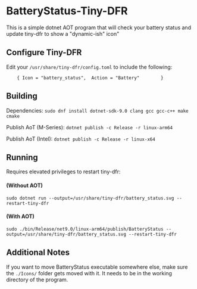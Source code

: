 # BatteryStatus-Tiny-DFR
This is a simple dotnet AOT program that will check your battery status and update tiny-dfr to show a "dynamic-ish" icon"

## Configure Tiny-DFR

Edit your `/usr/share/tiny-dfr/config.toml` to include the following:

`    { Icon = "battery_status",  Action = "Battery"        }`

## Building

Dependencies: `sudo dnf install dotnet-sdk-9.0 clang gcc gcc-c++ make cmake`
  
Publish AoT (M-Series): `dotnet publish -c Release -r linux-arm64`

Publish AoT (Intel): `dotnet publish -c Release -r linux-x64`

## Running

Requires elevated privileges to restart tiny-dfr:

#### (Without AOT)

`sudo dotnet run --output=/usr/share/tiny-dfr/battery_status.svg --restart-tiny-dfr`

#### (With AOT)

```
sudo ./bin/Release/net9.0/linux-arm64/publish/BatteryStatus --output=/usr/share/tiny-dfr/battery_status.svg --restart-tiny-dfr
```

## Additional Notes

If you want to move BatteryStatus executable somewhere else, make sure the `./Icons/` folder gets moved with it. It needs to be in the working directory of the program.
